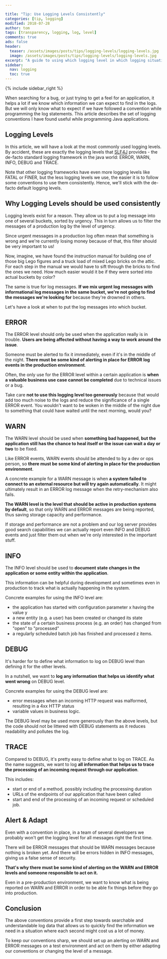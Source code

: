 ```yaml
---

title: "Tip: Use Logging Levels Consistently"
categories: [tip, logging]
modified: 2018-07-28
author: tom
tags: [transparency, logging, log, level]
comments: true
ads: false
header:
  teaser: /assets/images/posts/tips/logging-levels/logging-levels.jpg
  image: /assets/images/posts/tips/logging-levels/logging-levels.jpg
excerpt: "A guide to using which logging level in which logging situation."
sidebar:
  nav: logging
  toc: true
---
```


{% include sidebar_right %}

When searching for a bug, or just trying to get a feel for an application,
it helps a lot if we know which information we can expect
to find in the logs. But we will only know what to expect if we have followed a convention
while programming the log statements. This article describes the set of logging conventions
I have found useful while programming Java applications.

## Logging Levels

In this article, we will have a look at the most commonly used logging levels. By accident,
these are exactly the logging levels that [SLF4J](https://www.slf4j.org/) provides - the de-facto
standard logging framework in the java world: ERROR, WARN, INFO, DEBUG and TRACE.

Note that other logging frameworks have even more logging levels like FATAL or FINER, but the 
less logging levels we use, the easier it is to follow some conventions to use them 
consistently. Hence, we'll stick with the de-facto default logging levels.

## Why Logging Levels should be used consistently

Logging levels exist for a reason. They allow us to put a log message into one of several buckets, sorted
by urgency. This in turn allows us to filter the messages of a production log by the level of urgency.

Since urgent messages in a production log often mean that something is wrong and we're currently 
losing money because of that, this filter should be very important to us!

Now, imagine, we have found the instruction manual for building one of those big Lego figures and a truck load of
mixed Lego bricks on the attic. For each step in the manual we would have to sift through the bricks to find the ones
we need. How much easier would it be if they were sorted into actual buckets by color? 

The same is true for log messages. **If we mix urgent log messages with informational log messages in the same
bucket, we're not going to find the messages we're looking for** because they're drowned in others.

Let's have a look at when to put the log messages into which bucket.  

## ERROR

The ERROR level should only be used when the application really is in trouble. **Users are being affected
without having a way to work around the issue**. 

Someone must be alerted to fix it immediately, even if it's 
in the middle of the night. **There must be some kind of alerting in place for ERROR log events in the production
environment**.

Often, the only use for the ERROR level within a certain application is **when a valuable business 
use case cannot be completed** due to technical issues or a bug. 

Take care **not to use this logging level too generously** because that would add too much noise
to the logs and reduce the significance of a single ERROR event. You wouldn't want to be woken
in the middle of the night due to something that could have waited until the next morning, would you? 

## WARN

The WARN level should be used when **something bad happened, but the application still has the
chance to heal itself or the issue can wait a day or two** to be fixed. 

Like ERROR events, WARN events
should be attended to by a dev or ops person, so **there must be some kind
of alerting in place for the production environment**.

A concrete example for a WARN message is when **a system failed to connect to an
external resource but will try again automatically**. It might ultimately result in an ERROR log
message when the retry-mechanism also fails.

**The WARN level is the level that should be active in production systems by default**,
so that only WARN and ERROR messages are being reported, thus saving storage
capacity and performance. 

If storage and performance are not a problem and our log server provides good search 
capabilities we can actually report even INFO and DEBUG events and just filter them
out when we're only interested in the important stuff.

## INFO

The INFO level should be used to **document state changes in the application or some
entity within the application**. 

This information
can be helpful during development and sometimes even in production to track what is 
actually happening in the system. 

Concrete examples for using the INFO level are:

* the application has started with configuration parameter x having the value y
* a new entity (e.g. a user) has been created or changed its state 
* the state of a certain business process (e.g. an order) has changed from "open" to "processed"
* a regularly scheduled batch job has finished and processed z items.

## DEBUG

It's harder for to define what information to log on DEBUG level than defining it
for the other levels. 

In a nutshell, we want to **log any information that helps us 
identify what went wrong** on DEBUG level.

Concrete examples for using the DEBUG level are:

* error messages when an incoming HTTP request was malformed, 
  resulting in a 4xx HTTP status
* variable values in business logic.

The DEBUG level may be used more generously than the above levels, but the code 
should not be littered with DEBUG statements as it reduces readability and
pollutes the log.

## TRACE

Compared to DEBUG, it's pretty easy to define what to log on TRACE. As the name
suggests, we want to log **all information that helps us to trace the processing of 
an incoming request through our application**.

This includes:

* start or end of a method, possibly including the processing duration
* URLs of the endpoints of our application that have been called
* start and end of the processing of an incoming request or scheduled job.

## Alert & Adapt

Even with a convention in place, in a team of several developers we probably won't get the logging
level for all messages right the first time. 

There will be ERROR messages that should be WARN messages because nothing is
broken yet. And there will be errors hidden in INFO messages, giving us a
false sense of security.

**That's why there must be some kind of alerting on the WARN and ERROR levels
and someone responsible to act on it.**

Even in a pre-production environment, we want to know what is being reported
on WARN and ERROR in order to be able fix things before they
go into production. 

## Conclusion

The above conventions provide a first step towards searchable and understandable
log data that allows us to quickly find the information we need in a situation where each
second might cost us a lot of money.

To keep our conventions sharp, we should set up an alerting on WARN and ERROR messages
on a test environment and act on them by either adapting our conventions or changing
the level of a message. 

